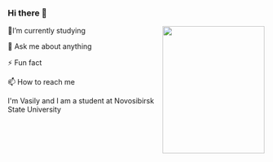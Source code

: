 ### Hi there 👋

<body>
<div id="header" align="left">
<img src="https://media.giphy.com/media/ToMjGpyHdJiioVfdtK0/giphy.gif" align="right" width="200" height="250" />
  <p> 🌱I’m currently studying </p>
  <p> 💬 Ask me about anything </p>
  <p> ⚡ Fun fact </p>
  <p> 📫 How to reach me </p>
</div>
</body>

I'm Vasily and I am a student at Novosibirsk State University





